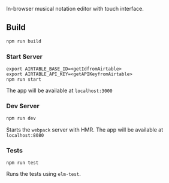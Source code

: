 In-browser musical notation editor with touch interface.

## Build

```sh
npm run build
```

### Start Server

```
export AIRTABLE_BASE_ID=<getIdfromAirtable>
export AIRTABLE_API_KEY=<getAPIKeyfromAirtable>
npm run start
```
The app will be available at `localhost:3000`


### Dev Server

``` sh
npm run dev
```

Starts the `webpack` server with HMR.
The app will be available at `localhost:8080`

### Tests

```
npm run test
```

Runs the tests using `elm-test`.
